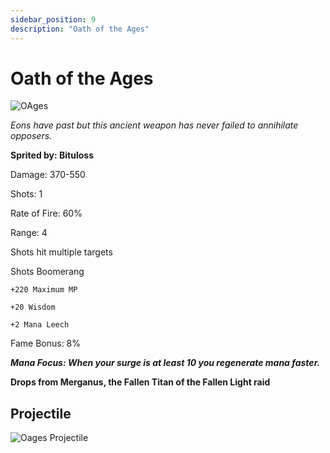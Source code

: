 ```yaml
---
sidebar_position: 9
description: "Oath of the Ages"
---
```


# Oath of the Ages

![OAges](https://vwiki.valorserver.com/api/item/picture/oath%20of%20the%20ages)

<i>Eons have past but this ancient weapon has never failed to annihilate opposers.</i>

**Sprited by: Bituloss**

Damage: 370-550

Shots: 1

Rate of Fire: 60%

Range: 4

Shots hit multiple targets

Shots Boomerang

    +220 Maximum MP
    
    +20 Wisdom
    
    +2 Mana Leech

Fame Bonus: 8%

***Mana Focus: When your surge is at least 10 you regenerate mana faster.***

**Drops from Merganus, the Fallen Titan of the Fallen Light raid**

## Projectile

![Oages Projectile](https://cdn.discordapp.com/attachments/948363241631916122/954066232611582052/oathoftheages.gif)
